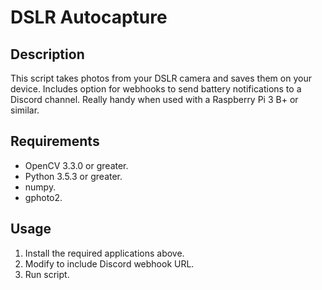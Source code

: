 # DSLR Autocapture
## Description
This script takes photos from your DSLR camera and saves them on your device. Includes
option for webhooks to send battery notifications to a Discord channel. Really handy when
used with a Raspberry Pi 3 B+ or similar.


## Requirements
- OpenCV 3.3.0 or greater.
- Python 3.5.3 or greater.
- numpy.
- gphoto2.

## Usage
1. Install the required applications above.
2. Modify to include Discord webhook URL.
3. Run script.
